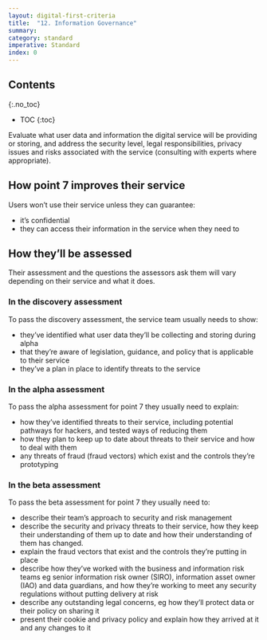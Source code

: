 ```yaml
---
layout: digital-first-criteria
title:  "12. Information Governance"
summary:
category: standard
imperative: Standard
index: 0
---
```


## Contents
{:.no_toc}
* TOC
{:toc}
<!--TOC max3-->

Evaluate what user data and information the digital service will be providing or storing, and address the security level, legal responsibilities, privacy issues and risks associated with the service (consulting with experts where appropriate).

## How point 7 improves their service

Users won’t use their service unless they can guarantee:

* it’s confidential
* they can access their information in the service when they need to

## How they’ll be assessed

Their assessment and the questions the assessors ask them will vary depending on their service and what it does.

### In the discovery assessment

To pass the discovery assessment, the service team usually needs to show:

* they’ve identified what user data they’ll be collecting and storing during alpha
* that they’re aware of legislation, guidance, and policy that is applicable to their service
* they’ve a plan in place to identify threats to the service

### In the alpha assessment

To pass the alpha assessment for point 7 they usually need to explain:

* how they’ve identified threats to their service, including potential pathways for hackers, and tested ways of reducing them
* how they plan to keep up to date about threats to their service and how to deal with them
* any threats of fraud (fraud vectors) which exist and the controls they’re prototyping

### In the beta assessment

To pass the beta assessment for point 7 they usually need to:

* describe their team’s approach to security and risk management
* describe the security and privacy threats to their service, how they keep their understanding of them up to date and how their understanding of them has changed.
* explain the fraud vectors that exist and the controls they’re putting in place
* describe how they’ve worked with the business and information risk teams eg senior information risk owner (SIRO), information asset owner (IAO) and data guardians, and how they’re working to meet any security regulations without putting delivery at risk
* describe any outstanding legal concerns, eg how they’ll protect data or their policy on sharing it
* present their cookie and privacy policy and explain how they arrived at it and any changes to it
